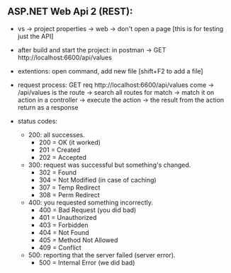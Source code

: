 ## ASP.NET Web Api 2 (REST):

- vs -> project properties -> web -> don't open a page [this is for testing just the API]
- after build and start the project: in postman -> GET http://localhost:6600/api/values
- extentions: open command, add new file [shift+F2 to add a file]

- request process: GET req http://localhost:6600/api/values come -> /api/values is the route -> search all routes for match -> match it on action in a controller -> execute the action -> the result from the action return as a response
- status codes: 
  - 200: all successes.
    - 200 = OK (it worked)
    - 201 = Created
    - 202 = Accepted
  - 300: request was successful but something's changed.
    - 302 = Found
    - 304 = Not Modified (in case of caching)
    - 307 = Temp Redirect
    - 308 = Perm Redirect
  - 400: you requested something incorrectly.
    - 400 = Bad Request (you did bad)
    - 401 = Unauthorized
    - 403 = Forbidden
    - 404 = Not Found
    - 405 = Method Not Allowed
    - 409 = Conflict
  - 500: reporting that the server failed (server error).
    - 500 = Internal Error (we did bad)
